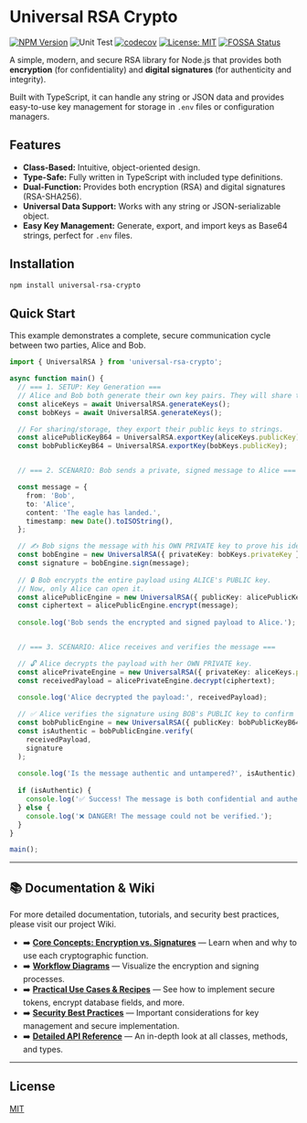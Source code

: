 # Universal RSA Crypto

[![NPM Version](https://img.shields.io/npm/v/universal-rsa-crypto.svg)](https://www.npmjs.com/package/universal-rsa-crypto)
![Unit Test](https://github.com/mrdhanz/universal-rsa-crypto/actions/workflows/node.js.yml/badge.svg)
[![codecov](https://codecov.io/gh/mrdhanz/universal-rsa-crypto/graph/badge.svg?token=1VX6757DYG)](https://codecov.io/gh/mrdhanz/universal-rsa-crypto)
[![License: MIT](https://img.shields.io/badge/License-MIT-yellow.svg)](https://github.com/mrdhanz/universal-rsa-crypto/blob/master/LICENSE)
[![FOSSA Status](https://app.fossa.com/api/projects/git%2Bgithub.com%2Fmrdhanz%2Funiversal-rsa-crypto.svg?type=shield&issueType=license)](https://app.fossa.com/projects/git%2Bgithub.com%2Fmrdhanz%2Funiversal-rsa-crypto?ref=badge_shield&issueType=license)

A simple, modern, and secure RSA library for Node.js that provides both **encryption** (for confidentiality) and **digital signatures** (for authenticity and integrity).

Built with TypeScript, it can handle any string or JSON data and provides easy-to-use key management for storage in `.env` files or configuration managers.

## Features

- **Class-Based:** Intuitive, object-oriented design.
- **Type-Safe:** Fully written in TypeScript with included type definitions.
- **Dual-Function:** Provides both encryption (RSA) and digital signatures (RSA-SHA256).
- **Universal Data Support:** Works with any string or JSON-serializable object.
- **Easy Key Management:** Generate, export, and import keys as Base64 strings, perfect for `.env` files.

## Installation

```bash
npm install universal-rsa-crypto
```

## Quick Start

This example demonstrates a complete, secure communication cycle between two parties, Alice and Bob.

```typescript
import { UniversalRSA } from 'universal-rsa-crypto';

async function main() {
  // === 1. SETUP: Key Generation ===
  // Alice and Bob both generate their own key pairs. They will share their public keys.
  const aliceKeys = await UniversalRSA.generateKeys();
  const bobKeys = await UniversalRSA.generateKeys();

  // For sharing/storage, they export their public keys to strings.
  const alicePublicKeyB64 = UniversalRSA.exportKey(aliceKeys.publicKey);
  const bobPublicKeyB64 = UniversalRSA.exportKey(bobKeys.publicKey);


  // === 2. SCENARIO: Bob sends a private, signed message to Alice ===

  const message = {
    from: 'Bob',
    to: 'Alice',
    content: 'The eagle has landed.',
    timestamp: new Date().toISOString(),
  };

  // ✍️ Bob signs the message with his OWN PRIVATE key to prove his identity.
  const bobEngine = new UniversalRSA({ privateKey: bobKeys.privateKey });
  const signature = bobEngine.sign(message);
  
  // 🔒 Bob encrypts the entire payload using ALICE's PUBLIC key.
  // Now, only Alice can open it.
  const alicePublicEngine = new UniversalRSA({ publicKey: alicePublicKeyB64 });
  const ciphertext = alicePublicEngine.encrypt(message);
  
  console.log('Bob sends the encrypted and signed payload to Alice.');


  // === 3. SCENARIO: Alice receives and verifies the message ===

  // 🔓 Alice decrypts the payload with her OWN PRIVATE key.
  const alicePrivateEngine = new UniversalRSA({ privateKey: aliceKeys.privateKey });
  const receivedPayload = alicePrivateEngine.decrypt(ciphertext);

  console.log('Alice decrypted the payload:', receivedPayload);
  
  // ✅ Alice verifies the signature using BOB's PUBLIC key to confirm it's authentic.
  const bobPublicEngine = new UniversalRSA({ publicKey: bobPublicKeyB64 });
  const isAuthentic = bobPublicEngine.verify(
    receivedPayload,
    signature
  );
  
  console.log('Is the message authentic and untampered?', isAuthentic);
  
  if (isAuthentic) {
    console.log('✅ Success! The message is both confidential and authentic.');
  } else {
    console.log('❌ DANGER! The message could not be verified.');
  }
}

main();
```

---

## 📚 Documentation & Wiki

For more detailed documentation, tutorials, and security best practices, please visit our project Wiki.

*   ➡️ **[Core Concepts: Encryption vs. Signatures](https://github.com/mrdhanz/universal-rsa-crypto/wiki/Core-Concepts:-Encryption-vs.-Signatures)** — Learn when and why to use each cryptographic function.
*   ➡️ **[Workflow Diagrams](https://github.com/mrdhanz/universal-rsa-crypto/wiki/Workflow-Diagrams)** — Visualize the encryption and signing processes.
*   ➡️ **[Practical Use Cases & Recipes](https://github.com/mrdhanz/universal-rsa-crypto/wiki/Use-Cases-and-Recipes)** — See how to implement secure tokens, encrypt database fields, and more.
*   ➡️ **[Security Best Practices](https://github.com/mrdhanz/universal-rsa-crypto/wiki/Security-Best-Practices)** — Important considerations for key management and secure implementation.
*   ➡️ **[Detailed API Reference](https://github.com/mrdhanz/universal-rsa-crypto/wiki/API-Reference)** — An in-depth look at all classes, methods, and types.

---

## License

[MIT](LICENSE)
